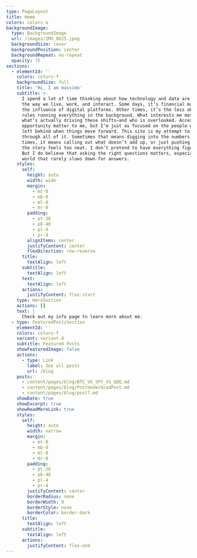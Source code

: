 ```yaml
---
type: PageLayout
title: Home
colors: colors-a
backgroundImage:
  type: BackgroundImage
  url: /images/IMG_0625.jpeg
  backgroundSize: cover
  backgroundPosition: center
  backgroundRepeat: no-repeat
  opacity: 75
sections:
  - elementId: ''
    colors: colors-f
    backgroundSize: full
    title: 'Hi, I am massimo'
    subtitle: >-
      I spend a lot of time thinking about how technology and data are changing
      the way we live, work, and interact. Some days, it’s financial markets or
      the influence of digital platforms. Other times, it’s the less obvious
      rules running everything in the background. What interests me most is
      what’s actually driving these shifts—and who is overlooked. Access and
      opportunity matter to me, but I’m just as focused on the people who get
      left behind when things move forward. This site is my attempt to sort
      through all of it. Sometimes that means digging into the numbers. Other
      times, it means calling out what doesn’t add up, or just pushing back when
      the story feels too neat. I don’t pretend to have everything figured out.
      But I do believe that asking the right questions matters, especially in a
      world that rarely slows down for answers.
    styles:
      self:
        height: auto
        width: wide
        margin:
          - mt-0
          - mb-0
          - ml-0
          - mr-0
        padding:
          - pt-36
          - pb-48
          - pl-4
          - pr-4
        alignItems: center
        justifyContent: center
        flexDirection: row-reverse
      title:
        textAlign: left
      subtitle:
        textAlign: left
      text:
        textAlign: left
      actions:
        justifyContent: flex-start
    type: HeroSection
    actions: []
    text: |
      Check out my info page to learn more about me.
  - type: FeaturedPostsSection
    elementId: ''
    colors: colors-f
    variant: variant-d
    subtitle: Featured Posts
    showFeaturedImage: false
    actions:
      - type: Link
        label: See all posts
        url: /blog
    posts:
      - content/pages/blog/BTC_VS_SPY_VS_QQQ.md
      - content/pages/blog/PostUnderGradPost.md
      - content/pages/blog/post7.md
    showDate: true
    showExcerpt: true
    showReadMoreLink: true
    styles:
      self:
        height: auto
        width: narrow
        margin:
          - mt-0
          - mb-0
          - ml-0
          - mr-0
        padding:
          - pt-28
          - pb-48
          - pl-4
          - pr-4
        justifyContent: center
        borderRadius: none
        borderWidth: 0
        borderStyle: none
        borderColor: border-dark
      title:
        textAlign: left
      subtitle:
        textAlign: left
      actions:
        justifyContent: flex-end
---
```

